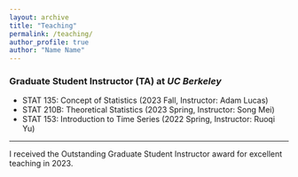 ```yaml
---
layout: archive
title: "Teaching"
permalink: /teaching/
author_profile: true
author: "Name Name"
---
```


### Graduate Student Instructor (TA) at *UC Berkeley*

- STAT 135: Concept of Statistics (2023 Fall, Instructor: Adam Lucas)
- STAT 210B: Theoretical Statistics (2023 Spring, Instructor: Song Mei)
- STAT 153:  Introduction to Time Series (2022 Spring, Instructor: Ruoqi Yu) 


---

I received the Outstanding Graduate Student Instructor award for excellent teaching in 2023.

